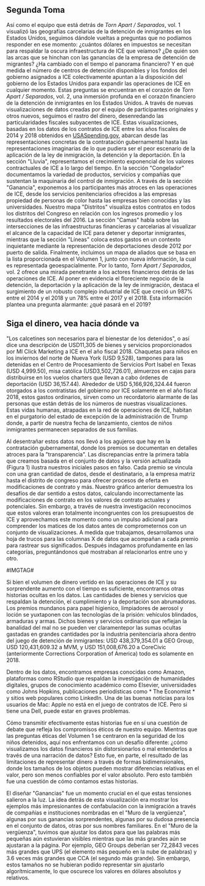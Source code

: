 ## Segunda Toma

Así como el equipo que está detrás de *Torn Apart / Separados*, vol. 1 visualizó las geografías carcelarias de la detención de inmigrantes en los Estados Unidos, seguimos dándole vueltas a preguntas que no podíamos responder en ese momento: ¿cuántos dólares en impuestos se necesitan para respaldar la oscura infraestructura de ICE que veíamos? ¿De quién son las arcas que se hinchan con las ganancias de la empresa de detención de migrantes? ¿Ha cambiado con el tiempo el panorama financiero? Y en qué medida el número de centros de detención disponibles y los fondos del gobierno asignados a ICE colectivamente apuntan a la disposición del gobierno de los Estados Unidos para expandir las operaciones de ICE en cualquier momento.
Estas preguntas se encuentran en el corazón de *Torn Apart / Separados*, vol. 2, una inmersión profunda en el corazón financiero de la detención de inmigrantes en los Estados Unidos. A través de nuevas visualizaciones de datos creadas por el equipo de participantes originales y otros nuevos, seguimos el rastro del dinero, desenredando las particularidades fiscales subyacentes de ICE. Estas visualizaciones, basadas en los datos de los contratos de ICE entre los años fiscales de 2014 y 2018 obtenidos en [USASpending.gov](https://www.usaspending.gov/#/), abarcan desde las representaciones concretas de la contratación gubernamental hasta las representaciones imaginarias de lo que pudiera ser el peor escenario de la aplicación de la ley de inmigración, la detención y la deportación. 
En la sección "Lluvia", representamos el crecimiento exponencial de los valores contractuales de ICE a lo largo del tiempo. En la sección "Congelador" documentamos la variedad de productos, servicios y compañías que sustentan la maquinaria del control de inmigración. A través de la sección "Ganancia", exponemos a los participantes más atroces en las operaciones de ICE, desde los servicios penitenciarios ofrecidos a las empresas propiedad de personas de color hasta las empresas bien conocidas y las universidades. Nuestro mapa "Distritos" visualiza estos contratos en todos los distritos del Congreso en relación con los ingresos promedio y los resultados electorales del 2016. La sección "Camas" habla sobre las intersecciones de las infraestructuras financieras y carcelarias al visualizar el alcance de la capacidad de ICE para detener y deportar inmigrantes, mientras que la sección "Líneas" coloca estos gastos en un contexto inquietante mediante la representación de deportaciones desde 2012 por puerto de salida. Finalmente, incluimos un mapa de aliados que se basa en la lista proporcionada en el Volumen 1, junto con nueva información, la cual es representada geoespacialmente.
Por lo tanto, *Torn Apart / Separados*, vol. 2 ofrece una mirada penetrante a los actores financieros detrás de las operaciones de ICE. Al poner en evidencia el floreciente negocio de la detención, la deportación y la aplicación de la ley de inmigración, destaca el surgimiento de un robusto complejo industrial de ICE que creció un 987% entre el 2014 y el 2018 y un 78% entre el 2017 y el 2018. Esta información plantea una pregunta alarmante: ¿qué pasará en el 2019?

## Siga el dinero, vea hacia dónde va
 
"Los calcetines son necesarios para el bienestar de los detenidos", o así dice una descripción de USD11,305 de bienes y servicios proporcionados por MI Click Marketing a ICE en el año fiscal 2018. Chaquetas para niños en los inviernos del norte de Nueva York (USD 9,528), tampones para las detenidas en el Centro de Procesamiento de Servicios Port Isabel en Texas (USD 4,999.50), misa católica (USD3,502,726.01), almuerzos en cajas para distribuirse en los vuelos charters que llevan a cabo órdenes de deportación (USD 36,157.44). Alrededor de USD 5,166,926,324.44 fueron otorgados a los contratistas del gobierno por ICE solamente en el año fiscal 2018, estos gastos ordinarios, sirven como un recordatorio alarmante de las personas que están detrás de los números de nuestras visualizaciones. Estas vidas humanas, atrapadas en la red de operaciones de ICE, habitan en el purgatorio del estado de excepción de la administración de Trump donde, a partir de nuestra fecha de lanzamiento, cientos de niños inmigrantes permanecen separados de sus familias.
 
 
Al desentrañar estos datos nos llevó a los agujeros que hay en la contratación gubernamental, donde los premios se documentan en detalles atroces para la "transparencia". Las discrepancias entre la primera tabla que creamos basada en el conjunto de datos y la versión actualizada (Figura 1) ilustra nuestros iniciales pasos en falso. Cada premio se vincula con una gran cantidad de datos, desde el destinatario, a la empresa matriz hasta el distrito de congreso para ofrecer procesos de oferta en modificaciones de contrato y más. Nuestro gráfico anterior demuestra los desafíos de dar sentido a estos datos, calculando incorrectamente las modificaciones de contrato en los valores de contrato actuales y potenciales. Sin embargo, a través de nuestra investigación reconocimos que estos valores eran totalmente incongruentes con los presupuestos de ICE y aprovechamos este momento como un impulso adicional para comprender los matices de los datos antes de comprometernos con un conjunto de visualizaciones. A medida que trabajamos, desarrollamos una hoja de trucos para las columnas X de datos que acompañan a cada premio para rastrear sus significados. Después indagamos profundamente en las categorías, preguntándonos qué mostraban al relacionarlos entre uno y otro.

#IMGTAG#
 
Si bien el volumen de dinero vertido en las operaciones de ICE y su sorprendente aumento con el tiempo es suficiente, encontramos otras historias ocultas en los datos. Las cantidades de bienes y servicios que respaldan la detención, el cumplimiento y la deportación son abrumadoras. Los premios mundanos para papel higienico, limpiadores de aerosol y loción se yuxtaponen con las tecnologías de la prisión: vehículos blindados, armaduras y armas. Dichos bienes y servicios ordinarios que reflejan la banalidad del mal no se pueden ver claramente ​​por las sumas ocultas gastadas en grandes cantidades por la industria penitenciaria ahora dentro del juego de detención de inmigrantes: USD 438,379,354.01 a GEO Group, USD 120,431,609.32 a MVM, y USD 151,008,676.20 a CoreCivic (anteriormente Corrections Corporation of America) todo es solamente en 2018.
 
Dentro de los datos, encontramos empresas conocidas como Amazon, plataformas como RStudio que respaldan la investigación de humanidades digitales, grupos de conocimiento académico como Elsevier, universidades como Johns Hopkins, publicaciones periodísticas como * The Economist * y sitios web populares como LinkedIn. Una de las buenas noticias para los usuarios de Mac: Apple no está en el juego de contratos de ICE. Pero si tiene una Dell, puede estar en graves problemas. 
 
Cómo transmitir efectivamente estas historias fue en sí una cuestión de debate que refleja los compromisos éticos de nuestro equipo. Mientras que las preguntas éticas del Volumen 1 se centraron en la seguridad de los niños detenidos, aquí nos enfrentamos con un desafío diferente: ¿cómo visualizamos los datos financieros sin distorsionarlos o mal entenderlos a través de una narración de datos? Esto fue, en parte, el resultado de las limitaciones de representar dinero a través de formas bidimensionales, donde los tamaños de los objetos pueden mostrar diferencias relativas en el valor, pero son menos confiables por el valor absoluto. Pero esto también fue una cuestión de cómo contamos estas historias. 

El diseñar "Ganancias" fue un momento crucial en el que estas tensiones salieron a la luz. La idea detrás de esta visualización era mostrar los ejemplos más impresionantes de confabulación con la inmigración a través de compañías e instituciones nombradas en el "Muro de la vergüenza", algunas por sus ganancias sorprendentes, algunas por su dudosa presencia en el conjunto de datos, otras por sus nombres familiares. En el "Muro de la vergüenza", tuvimos que ajustar los datos para que las palabras más pequeñas aún estuvieran visibles mientras que las más grandes aún se ajustaran a la página. Por ejemplo, GEO Groups deberían ser 72,2843 veces más grandes que UPS (el elemento más pequeño en la nube de palabras) y 3.6 veces más grandes que CCA (el segundo más grande). Sin embargo, estos tamaños no se hubieran podido representar sin ajustarlo algorítmicamente, lo que oscurece los valores en dólares absolutos y relativos.
